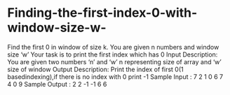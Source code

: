 # Finding-the-first-index-0-with-window-size-w-
  Find the first 0 in window of size k. You  are given n numbers and window size ‘w’  Your task is to print the first index which has 0  Input Description: You are given two numbers ‘n’ and ‘w’ n representing size of array and ‘w’ size of window  Output Description: Print the index of first 0(1 basedindexing),if there is no index with 0 print -1  Sample Input : 7 2 1 0 6 7 4 0 9  Sample Output : 2 2 -1 -1 6 6

